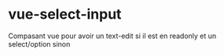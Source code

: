 # vue-select-input
Compasant vue pour avoir un text-edit si il est en readonly et un select/option sinon
